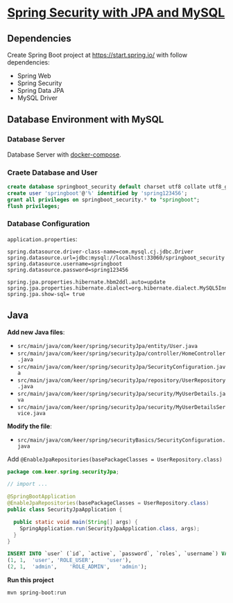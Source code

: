 # [Spring Security with JPA and MySQL](https://youtu.be/TNt3GHuayXs?list=PLqq-6Pq4lTTYTEooakHchTGglSvkZAjnE)

## Dependencies

Create Spring Boot project at https://start.spring.io/ with follow dependencies:

- Spring Web
- Spring Security
- Spring Data JPA
- MySQL Driver

## Database Environment with MySQL

### Database Server

Database Server with [docker-compose](https://github.com/keer2345/docker-databases-with-adminer).

### Craete Database and User

``` sql
create database springboot_security default charset utf8 collate utf8_general_ci;
create user 'springboot'@'%' identified by 'spring123456';
grant all privileges on springboot_security.* to "springboot";
flush privileges;
```

### Database Configuration

`application.properties`:

``` properties
spring.datasource.driver-class-name=com.mysql.cj.jdbc.Driver
spring.datasource.url=jdbc:mysql://localhost:33060/springboot_security
spring.datasource.username=springboot
spring.datasource.password=spring123456

spring.jpa.properties.hibernate.hbm2ddl.auto=update
spring.jpa.properties.hibernate.dialect=org.hibernate.dialect.MySQL5InnoDBDialect
spring.jpa.show-sql= true
```

## Java
**Add new Java files**:
- `src/main/java/com/keer/spring/securityJpa/entity/User.java`
- `src/main/java/com/keer/spring/securityJpa/controller/HomeController.java`
- `src/main/java/com/keer/spring/securityJpa/SecurityConfiguration.java`
- `src/main/java/com/keer/spring/securityJpa/repository/UserRepository.java`
- `src/main/java/com/keer/spring/securityJpa/security/MyUserDetails.java`
- `src/main/java/com/keer/spring/securityJpa/security/MyUserDetailsService.java`
  
**Modify the file**:

- `src/main/java/com/keer/spring/securityBasics/SecurityConfiguration.java`

Add `@EnableJpaRepositories(basePackageClasses = UserRepository.class)`
``` java
package com.keer.spring.securityJpa;

// import ...

@SpringBootApplication
@EnableJpaRepositories(basePackageClasses = UserRepository.class)
public class SecurityJpaApplication {

  public static void main(String[] args) {
    SpringApplication.run(SecurityJpaApplication.class, args);
  }
}
```
``` sql
INSERT INTO `user` (`id`, `active`, `password`, `roles`, `username`) VALUES
(1,	1,	'user',	'ROLE_USER',	'user'),
(2,	1,	'admin',	'ROLE_ADMIN',	'admin');
```

**Run this project**

```
mvn spring-boot:run
```
